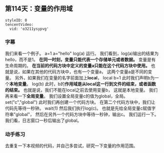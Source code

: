 ## 第114天：变量的作用域


```@TencentVideo
styleID: 0
tencentVideo:
  vid: 'o3211ysypvg'

```


### 字幕

我们来看一个例子。
a=1
a="hello"
log(a)
运行。
我们看到，log(a)输出的结果为hello，而不是1。
**在同一时刻，变量只能代表一个存储单元或者数据。**
变量是有生命周期的。
**在当前的代码方块中定义的变量a只能在这个代码方块中使用。**
也就是说，如果在其他的代码方块中，也有一个变量a，
这两个变量a是不同的变量。
另外，如果我们在变量的名字前面加上**local**，
local b=1
此时我们声明b为一个**本地变量**。
log(b)
此时，b的**作用域是从local这一行到文件的结束，或者函数的结束。**
也就是说，我们不能在local之前去使用变量b，
这就是本地变量。
我们再来看一下**全局变量**。
我们设置全局变量c的值为global，全局。
set("c","global")
此时我们再创建一个代码方块。
在第二个代码方块中，我们让代码先等待一秒钟。
wait(1)
然后我们执行log(c)。
也就是先给全局变量c赋值字符串"global"，
然后在另外一个代码方块中等待一秒钟，输出c。
我们运行一下。
我们看，日志窗口一秒后输出了global。

### 动手练习
去重复一下本视频的代码，并自己多尝试，研究一下变量的作用范围。